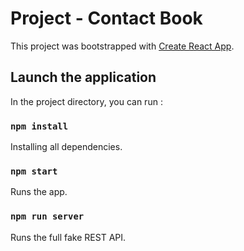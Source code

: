 # Project - Contact Book

This project was bootstrapped with [Create React App](https://github.com/facebook/create-react-app).

## Launch the application

In the project directory, you can run :

### `npm install`

Installing all dependencies.

### `npm start`

Runs the app.

### `npm run server`

Runs the full fake REST API.


